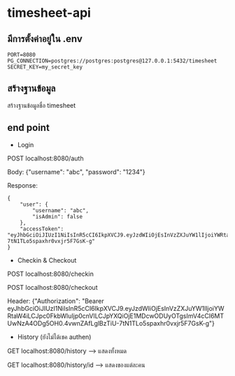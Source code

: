 # timesheet-api

## มีการตั้งค่าอยู่ใน .env

```
PORT=8080
PG_CONNECTION=postgres://postgres:postgres@127.0.0.1:5432/timesheet
SECRET_KEY=my_secret_key
```

## สร้างฐานข้อมูล

สร้างฐานข้อมูลชื่อ timesheet

## end point

- Login

POST localhost:8080/auth 

Body: {"username": "abc", "password": "1234"}

Response: 
```
{
    "user": {
        "username": "abc",
        "isAdmin": false
    },
    "accessToken": "eyJhbGciOiJIUzI1NiIsInR5cCI6IkpXVCJ9.eyJzdWIiOjEsInVzZXJuYW1lIjoiYWRtaW4iLCJpc0FkbWluIjp0cnVlLCJpYXQiOjE1MDcwODUyOTgsImV4cCI6MTUwNzA4ODg5OH0.4vwnZAfLglBzTiU-7tN1TLo5spaxhr0vxjr5F7GsK-g"
}
```

- Checkin & Checkout

POST localhost:8080/checkin

POST localhost:8080/checkout

Header: {"Authorization": "Bearer eyJhbGciOiJIUzI1NiIsInR5cCI6IkpXVCJ9.eyJzdWIiOjEsInVzZXJuYW1lIjoiYWRtaW4iLCJpc0FkbWluIjp0cnVlLCJpYXQiOjE1MDcwODUyOTgsImV4cCI6MTUwNzA4ODg5OH0.4vwnZAfLglBzTiU-7tN1TLo5spaxhr0vxjr5F7GsK-g"}

- History (ยังไม่ได้เชค authen)

GET localhost:8080/history --> แสดงทั้งหมด

GET localhost:8080/history/id --> แสดงของแต่ละคน
